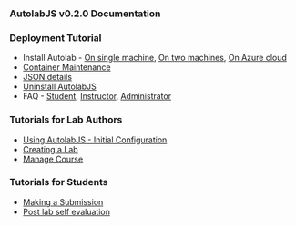 ### AutolabJS v0.2.0 Documentation ###

### Deployment Tutorial ###
+ Install Autolab - [On single machine](https://github.com/AutolabJS/AutolabJS/wiki/v0.2.0-Deployment-on-Single-Machine), [On two machines](https://github.com/AutolabJS/AutolabJS/wiki/v0.2.0-Deployment-on-Two-Machines), [On Azure cloud](https://github.com/AutolabJS/AutolabJS/wiki/v0.2.0-On-Azure-Cloud)       
+ [Container Maintenance](https://github.com/AutolabJS/AutolabJS/wiki/v0.2.0-Container-Maintenance)   
+ [JSON details](https://github.com/AutolabJS/AutolabJS/wiki/v0.2.0-JSON-files-documetation)
+ [Uninstall AutolabJS](https://github.com/AutolabJS/AutolabJS/wiki/v0.2.0-Uninstall-AutolabJS)
+ FAQ - [Student](https://github.com/AutolabJS/AutolabJS/wiki/v0.2.0-Student-FAQs), [Instructor](https://github.com/AutolabJS/AutolabJS/wiki/v0.2.0-Instructor-FAQs), [Administrator](https://github.com/AutolabJS/AutolabJS/wiki/v0.2.0-Administrator-FAQs)    

### Tutorials for Lab Authors ###
+ [Using AutolabJS - Initial Configuration](https://github.com/AutolabJS/AutolabJS/wiki/v0.2.0-Using-Autolab-in-a-Course)
+ [Creating a Lab](https://github.com/AutolabJS/AutolabJS/wiki/v0.2.0-Creating-and-Modifying-a-lab)
+ [Manage Course](https://github.com/AutolabJS/AutolabJS/wiki/v0.2.0-Manage-Course)

### Tutorials for Students ###
+ [Making a Submission](https://github.com/AutolabJS/AutolabJS/wiki/v0.2.0-Making-a-Submission)
+ [Post lab self evaluation](https://github.com/AutolabJS/AutolabJS/wiki/v0.2.0-Post-lab-self-evaluation)

